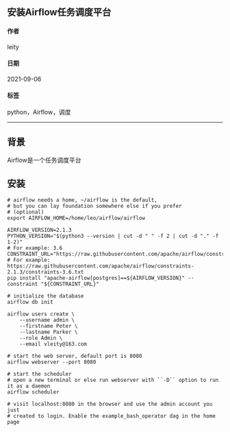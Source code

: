 [@id]: 20210906-01.md
[@title]: 安装Airflow任务调度平台
[@location]: docs/installation/20210906-01.md
[@author]: leity
[@date]: 2021-09-06

## 安装Airflow任务调度平台

#### 作者

leity

#### 日期

2021-09-06

#### 标签

python，Airflow，调度

------

## 背景

Airflow是一个任务调度平台

## 安装

```shell
# airflow needs a home, ~/airflow is the default,
# but you can lay foundation somewhere else if you prefer
# (optional)
export AIRFLOW_HOME=/home/leo/airflow/airflow

AIRFLOW_VERSION=2.1.3
PYTHON_VERSION="$(python3 --version | cut -d " " -f 2 | cut -d "." -f 1-2)"
# For example: 3.6
CONSTRAINT_URL="https://raw.githubusercontent.com/apache/airflow/constraints-${AIRFLOW_VERSION}/constraints-${PYTHON_VERSION}.txt"
# For example: https://raw.githubusercontent.com/apache/airflow/constraints-2.1.3/constraints-3.6.txt
pip install "apache-airflow[postgres]==${AIRFLOW_VERSION}" --constraint "${CONSTRAINT_URL}"

# initialize the database
airflow db init

airflow users create \
    --username admin \
    --firstname Peter \
    --lastname Parker \
    --role Admin \
    --email vleity@163.com

# start the web server, default port is 8080
airflow webserver --port 8080

# start the scheduler
# open a new terminal or else run webserver with ``-D`` option to run it as a daemon
airflow scheduler

# visit localhost:8080 in the browser and use the admin account you just
# created to login. Enable the example_bash_operator dag in the home page
```

